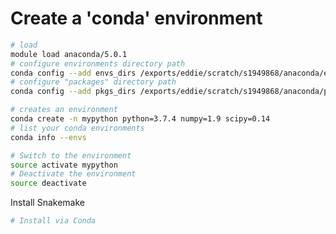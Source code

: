 # Create a 'conda' environment
```bash
# load
module load anaconda/5.0.1
# configure environments directory path
conda config --add envs_dirs /exports/eddie/scratch/s1949868/anaconda/envs
# configure "packages" directory path
conda config --add pkgs_dirs /exports/eddie/scratch/s1949868/anaconda/pkgs

# creates an environment
conda create -n mypython python=3.7.4 numpy=1.9 scipy=0.14
# list your conda environments
conda info --envs

# Switch to the environment
source activate mypython
# Deactivate the environment
source deactivate
```
Install Snakemake
```bash
# Install via Conda

```
<!--stackedit_data:
eyJoaXN0b3J5IjpbLTEzNjk3MjgxMTUsLTc3ODEzNTczMywtMj
Q3NzcyOTM1LC0xMDczMjA4OTczLC0xODU0MjY2MTQzXX0=
-->